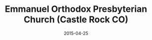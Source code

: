 ---
date: &id001 2015-04-25
end_date: null
location:
  address: 1470 Clear Sky Way
  city: Castle Rock
  state: CO
minister:
- end: null
  name: Michael J. Chapa
  start: 2015-01-01
  type: Pastor
ministers:
- Michael J. Chapa
name: Emmanuel Orthodox Presbyterian Church
names:
- end: 2015-04-25
  name: Emmanuel OPC Chapel
  start: 2014-05-11
- end: null
  name: Emmanuel Orthodox Presbyterian Church
  start: 2015-04-25
origination_date: *id001
raw_data: "AR\nCastle Rock\nEmmanuel OPC Chapel (May 11, 2014\u2013April 25, 2015)\n\
  Emmanuel Orthodox Presbyterian Church (April 25, 2015\u2013 )\nClear Sky Elementary\
  \ School, 1470 Clear Sky Way\nPastor: Michael J. Chapa, 2015\u2013"
received_from: null
states:
- CO
status:
  active: false
  end_date: null
  reason: null
  received_from: null
  withdrawal_to: null
title: Emmanuel Orthodox Presbyterian Church (Castle Rock CO)
year_established:
- 2015

---